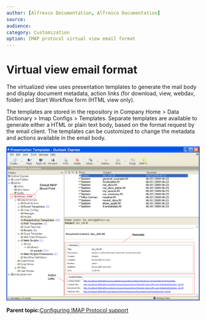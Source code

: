 ```yaml
---
author: [Alfresco Documentation, Alfresco Documentation]
source: 
audience: 
category: Customization
option: IMAP protocol virtual view email format
---
```


# Virtual view email format

The virtualized view uses presentation templates to generate the mail body and display document metadata, action links \(for download, view, webdav, folder\) and Start Workflow form \(HTML view only\).

The templates are stored in the repository in Company Home \> Data Dictionary \> Imap Configs \> Templates. Separate templates are available to generate either a HTML or plain text body, based on the format request by the email client. The templates can be customized to change the metadata and actions available in the email body.

![](../images/Imap-virtualized-view.png)

**Parent topic:**[Configuring IMAP Protocol support](../concepts/imap-intro.md)

